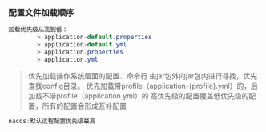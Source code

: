 ### 配置文件加载顺序
```java
加载优先级从高到低：
        > application-default.properties 
        > application-default.yml 
        > application.properties
        > application.yml
```

> 优先加载操作系统层面的配置、命令行
> 由jar包外向jar包内进行寻找，优先查找config目录。
> 优先加载带profile（application-{profile}.yml）的，后加载不带profile（application.yml）的
> 高优先级的配置覆盖低优先级的配置，所有的配置会形成互补配置

```java
nacos:默认远程配置优先级最高
```